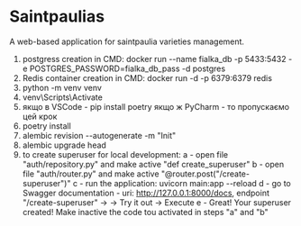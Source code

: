 # Saintpaulias
A web-based application for saintpaulia varieties management.

1) postgress creation in CMD:
   docker run --name fialka_db -p 5433:5432 -e POSTGRES_PASSWORD=fialka_db_pass -d postgres
2) Redis container creation in CMD:
   docker run -d -p 6379:6379 redis
2) python -m venv venv
3) venv\Scripts\Activate
4) якщо в VSCode - pip install poetry 
   якщо ж PyCharm - то пропускаємо цей крок
5) poetry install
6) alembic revision --autogenerate -m "Init"
7) alembic upgrade head
8) to create superuser for local development: 
a - open file "auth/repository.py" and make  active "def create_superuser"
b - open file "auth/router.py" and make  active "@router.post("/create-superuser")"
c - run the application: uvicorn main:app --reload
d - go to Swagger documentation - uri: http://127.0.0.1:8000/docs, endpoint "/create-superuser" ->
   -> Try it out -> Execute
e - Great! Your superuser created! Make inactive the code tou activated in steps "a" and "b"
